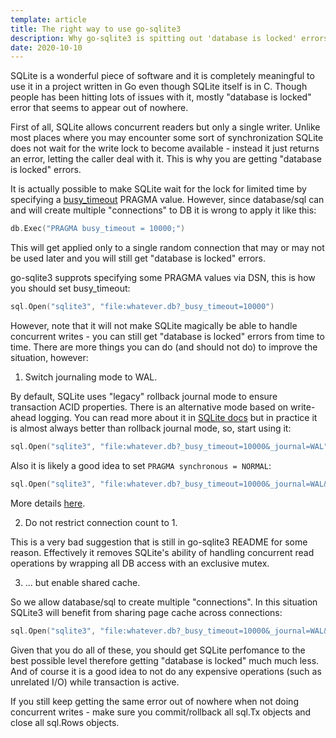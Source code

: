 ```yaml
---
template: article
title: The right way to use go-sqlite3
description: Why go-sqlite3 is spitting out 'database is locked' errors and what to do about it.
date: 2020-10-10
---
```


SQLite is a wonderful piece of software and it is completely meaningful to use
it in a project written in Go even though SQLite itself is in C.  Though people
has been hitting lots of issues with it, mostly "database is locked" error that
seems to appear out of nowhere.

First of all, SQLite allows concurrent readers but only a single writer.
Unlike most places where you may encounter some sort of synchronization SQLite
does not wait for the write lock to become available - instead it just returns
an error, letting the caller deal with it. This is why you are getting
"database is locked" errors.

It is actually possible to make SQLite wait for the lock for limited time by
specifying a [busy_timeout] PRAGMA value. However, since database/sql can
and will create multiple "connections" to DB it is wrong to apply it like this:
```go
db.Exec("PRAGMA busy_timeout = 10000;")
```
This will get applied only to a single random connection that may or may not
be used later and you will still get "database is locked" errors.

go-sqlite3 supprots specifying some PRAGMA values via DSN, this is how you should
set busy_timeout: 
```go
sql.Open("sqlite3", "file:whatever.db?_busy_timeout=10000")
```

However, note that it will not make SQLite magically be able to handle
concurrent writes - you can still get "database is locked" errors from time to
time. There are more things you can do (and should not do) to improve the
situation, however:

1. Switch journaling mode to WAL.

By default, SQLite uses "legacy" rollback journal mode to ensure transaction
ACID properties. There is an alternative mode based on write-ahead logging.
You can read more about it in [SQLite docs][wal] but in practice it is almost
always better than rollback journal mode, so, start using it:

```go
sql.Open("sqlite3", "file:whatever.db?_busy_timeout=10000&_journal=WAL")
```

Also it is likely a good idea to set `PRAGMA synchronous = NORMAL`:
```go
sql.Open("sqlite3", "file:whatever.db?_busy_timeout=10000&_journal=WAL&_sync=NORMAL")
```
More details [here][sync].

2. Do not restrict connection count to 1.

This is a very bad suggestion that is still in go-sqlite3 README for some reason. 
Effectively it removes SQLite's ability of handling concurrent read operations
by wrapping all DB access with an exclusive mutex.

3. ... but enable shared cache.

So we allow database/sql to create multiple "connections". In this situation
SQLite3 will benefit from sharing page cache across connections:

```go
sql.Open("sqlite3", "file:whatever.db?_busy_timeout=10000&_journal=WAL&_sync=NORMAL&cache=shared")
```

Given that you do all of these, you should get SQLite perfomance to the best
possible level therefore getting "database is locked" much much less. And of course
it is a good idea to not do any expensive operations (such as unrelated I/O) while
transaction is active.

If you still keep getting the same error out of nowhere when not doing concurrent
writes - make sure you commit/rollback all sql.Tx objects and close all sql.Rows
objects. 

[busy_timeout]: https://sqlite.org/pragma.html#pragma_busy_timeout
[wal]: https://www.sqlite.org/wal.html
[sync]: https://www.sqlite.org/pragma.html#pragma_synchronous

